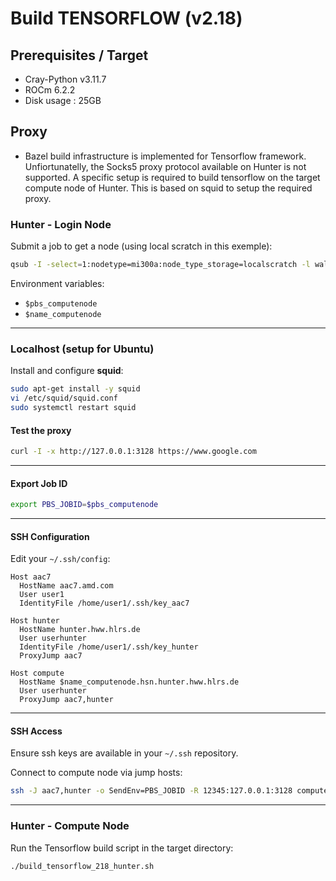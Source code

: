 # Build TENSORFLOW (v2.18)
## Prerequisites / Target
- Cray-Python v3.11.7
- ROCm 6.2.2
- Disk usage  : 25GB

## Proxy
- Bazel build infrastructure is implemented for Tensorflow framework. Unfiortunatelly, the Socks5 proxy protocol available on Hunter is not supported. A specific setup is required to build tensorflow on the target compute node of Hunter. This is based on squid to setup the required proxy.



### Hunter - Login Node

Submit a job to get a node (using local scratch in this exemple):
``` bash
qsub -I -select=1:nodetype=mi300a:node_type_storage=localscratch -l walltime=02:00:00
```
Environment variables:

-   `$pbs_computenode`
-   `$name_computenode`

------------------------------------------------------------------------

### Localhost (setup for Ubuntu) 

Install and configure **squid**:

``` bash
sudo apt-get install -y squid
vi /etc/squid/squid.conf
sudo systemctl restart squid
```

#### Test the proxy

``` bash
curl -I -x http://127.0.0.1:3128 https://www.google.com
```

------------------------------------------------------------------------

#### Export Job ID

``` bash
export PBS_JOBID=$pbs_computenode
```

------------------------------------------------------------------------

#### SSH Configuration

Edit your `~/.ssh/config`:

``` ssh
Host aac7
  HostName aac7.amd.com
  User user1
  IdentityFile /home/user1/.ssh/key_aac7

Host hunter
  HostName hunter.hww.hlrs.de
  User userhunter
  IdentityFile /home/user1/.ssh/key_hunter
  ProxyJump aac7

Host compute
  HostName $name_computenode.hsn.hunter.hww.hlrs.de
  User userhunter
  ProxyJump aac7,hunter
```

------------------------------------------------------------------------

#### SSH Access

Ensure ssh keys are available in your `~/.ssh` repository.

Connect to compute node via jump hosts:

``` bash
ssh -J aac7,hunter -o SendEnv=PBS_JOBID -R 12345:127.0.0.1:3128 compute
```

------------------------------------------------------------------------

### Hunter - Compute Node

Run the Tensorflow build script in the target directory:

``` bash
./build_tensorflow_218_hunter.sh
```




  

